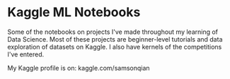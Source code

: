 # Kaggle ML Notebooks
Some of the notebooks on projects I've made throughout my learning of Data Science. Most of these projects are beginner-level tutorials and data exploration of datasets on Kaggle. I also have kernels of the competitions I've entered. 

My Kaggle profile is on: kaggle.com/samsonqian
